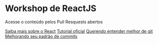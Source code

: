 # Workshop de ReactJS

Acesse o conteúdo pelos Pull Resquests abertos 

[Saiba mais sobre o React](https://reactjs.org/)
[Tutorial oficial](https://reactjs.org/tutorial/tutorial.html)
[Querendo entender melhor de git](https://github.com/k88hudson/git-flight-rules)
[Melhorando seu padrão de commits](https://github.com/pagarme/git-style-guide)